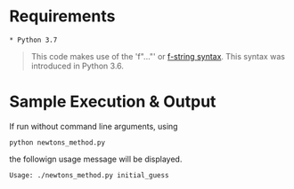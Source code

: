 # Requirements

    * Python 3.7

> This code makes use of the 'f"..."' or [f-string
> syntax](https://www.python.org/dev/peps/pep-0498/). This syntax was
> introduced in Python 3.6.


# Sample Execution & Output

If run without command line arguments, using

```
python newtons_method.py
```

the followign usage message will be displayed.

```
Usage: ./newtons_method.py initial_guess
```
